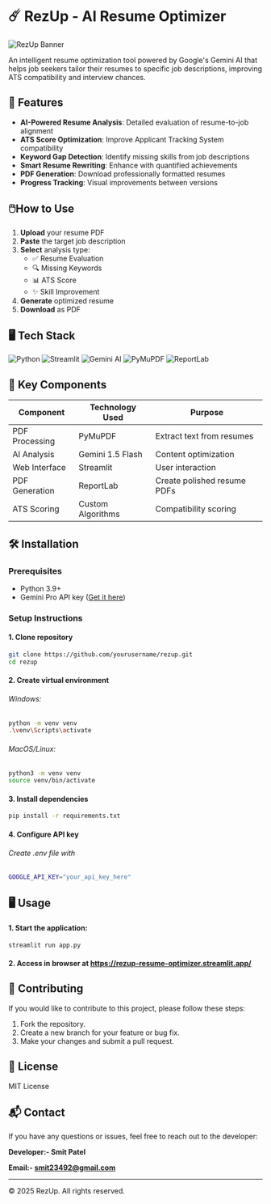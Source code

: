 # ☄️ RezUp - AI Resume Optimizer

![RezUp Banner](https://raw.githubusercontent.com/yourusername/repo-name/main/assets/banner.png)

An intelligent resume optimization tool powered by Google's Gemini AI that helps job seekers tailor their resumes to specific job descriptions, improving ATS compatibility and interview chances.

## 🚀 Features

- **AI-Powered Resume Analysis**: Detailed evaluation of resume-to-job alignment
- **ATS Score Optimization**: Improve Applicant Tracking System compatibility
- **Keyword Gap Detection**: Identify missing skills from job descriptions
- **Smart Resume Rewriting**: Enhance with quantified achievements
- **PDF Generation**: Download professionally formatted resumes
- **Progress Tracking**: Visual improvements between versions

## 🖱️How to Use

1. **Upload** your resume PDF
2. **Paste** the target job description  
3. **Select** analysis type:
   - ✅ Resume Evaluation
   - 🔍 Missing Keywords
   - 📊 ATS Score
   - ✨ Skill Improvement
4. **Generate** optimized resume
5. **Download** as PDF

## 🖥️ Tech Stack

![Python](https://img.shields.io/badge/Python-3.9+-blue?logo=python)
![Streamlit](https://img.shields.io/badge/Streamlit-1.29+-FF4B4B?logo=streamlit)
![Gemini AI](https://img.shields.io/badge/Gemini_AI-1.5_Flash-4285F4?logo=google)
![PyMuPDF](https://img.shields.io/badge/PyMuPDF-1.22+-green)
![ReportLab](https://img.shields.io/badge/ReportLab-3.6+-orange)

## 🧩 Key Components

| Component          | Technology Used     | Purpose                          |
|--------------------|---------------------|----------------------------------|
| PDF Processing     | PyMuPDF             | Extract text from resumes        |
| AI Analysis        | Gemini 1.5 Flash    | Content optimization             |
| Web Interface      | Streamlit           | User interaction                 |
| PDF Generation     | ReportLab           | Create polished resume PDFs      |
| ATS Scoring        | Custom Algorithms   | Compatibility scoring            |

## 🛠️ Installation

### Prerequisites
- Python 3.9+
- Gemini Pro API key ([Get it here](https://makersuite.google.com/app/apikey))

### Setup Instructions

#### 1. Clone repository
```bash
git clone https://github.com/yourusername/rezup.git
cd rezup
```

#### 2. Create virtual environment

###### Windows:
```bash
python -m venv venv
.\venv\Scripts\activate
```
###### MacOS/Linux:
```bash
python3 -m venv venv
source venv/bin/activate
```

#### 3. Install dependencies
```bash
pip install -r requirements.txt
```

#### 4. Configure API key
###### Create .env file with
```bash
GOOGLE_API_KEY="your_api_key_here"
```

## 🖥️ Usage

#### 1. Start the application:
```bash
streamlit run app.py
```
#### 2. Access in browser at https://rezup-resume-optimizer.streamlit.app/

## 🤝 Contributing
If you would like to contribute to this project, please follow these steps:

1. Fork the repository.
2. Create a new branch for your feature or bug fix.
3. Make your changes and submit a pull request.


## 📜 License
MIT License

## 📬 Contact
If you have any questions or issues, feel free to reach out to the developer:

**Developer:- Smit Patel**

**Email:- smit23492@gmail.com**


---

© 2025 RezUp. All rights reserved.




